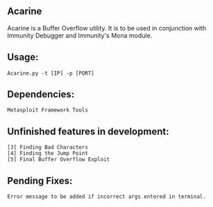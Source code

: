 ## Acarine
Acarine is a Buffer Overflow utility. It is to be used in conjunction with Immunity Debugger and Immunity's Mona module.

## Usage: 
    Acarine.py -t [IP] -p [PORT]

## Dependencies:
    Metasploit Framework Tools

## Unfinished features in development:
    [3] Finding Bad Characters
    [4] Finding the Jump Point
    [5] Final Buffer Overflow Exploit

## Pending Fixes:
    Error message to be added if incorrect args entered in terminal.
